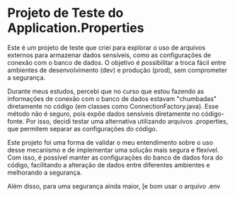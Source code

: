 # Projeto de Teste do Application.Properties

Este é um projeto de teste que criei para explorar o uso de arquivos externos para armazenar dados sensíveis,
como as configurações de conexão com o banco de dados. O objetivo é possibilitar a troca fácil entre ambientes 
de desenvolvimento (dev) e produção (prod), sem comprometer a segurança.

Durante meus estudos, percebi que no curso que estou fazendo as informações de conexão com o banco de dados estavam "chumbadas"
diretamente no código (em classes como ConnectionFactory.java). Esse método não é seguro, pois expõe dados sensíveis diretamente
no código-fonte. Por isso, decidi testar uma alternativa utilizando arquivos .properties, que permitem separar as configurações do código.

Este projeto foi uma forma de validar o meu entendimento sobre o uso desse mecanismo e de implementar uma solução mais segura e flexível. 
Com isso, é possível manter as configurações do banco de dados fora do código, facilitando a alteração de dados entre diferentes ambientes
e melhorando a segurança.

Além disso, para uma segurança ainda maior, [e bom usar o arquivo .env 

